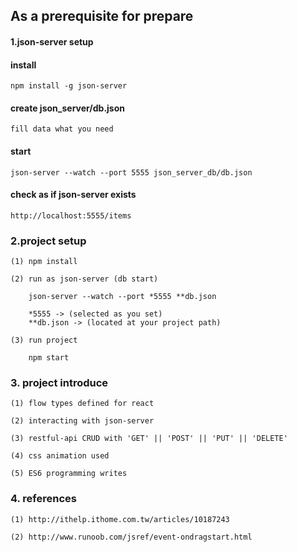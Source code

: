 ## As a prerequisite for prepare

#### 1.json-server setup

#### install

    npm install -g json-server
    
#### create json_server/db.json

    fill data what you need
    
#### start

    json-server --watch --port 5555 json_server_db/db.json
    
#### check as if json-server exists

    http://localhost:5555/items
    
### 2.project setup

    (1) npm install
    
    (2) run as json-server (db start)
    
        json-server --watch --port *5555 **db.json
         
        *5555 -> (selected as you set)
        **db.json -> (located at your project path)
        
    (3) run project 
    
        npm start
        
### 3. project introduce

    (1) flow types defined for react
    
    (2) interacting with json-server
    
    (3) restful-api CRUD with 'GET' || 'POST' || 'PUT' || 'DELETE'
    
    (4) css animation used
    
    (5) ES6 programming writes
    
### 4. references

    (1) http://ithelp.ithome.com.tw/articles/10187243
    
    (2) http://www.runoob.com/jsref/event-ondragstart.html
            
    
    